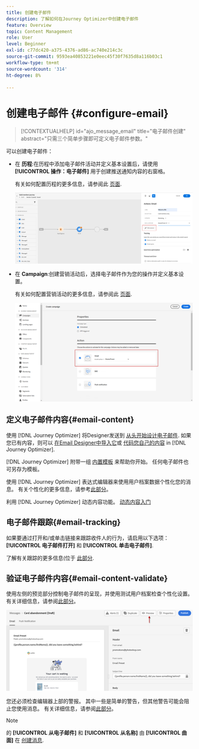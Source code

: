 ```yaml
---
title: 创建电子邮件
description: 了解如何在Journey Optimizer中创建电子邮件
feature: Overview
topic: Content Management
role: User
level: Beginner
exl-id: c77dc420-a375-4376-ad86-ac740e214c3c
source-git-commit: 9593ea40853221e0eec45f30f7635d8a116b03c1
workflow-type: tm+mt
source-wordcount: '314'
ht-degree: 8%

---
```


# 创建电子邮件 {#configure-email}

>[!CONTEXTUALHELP]
>id="ajo_message_email"
>title="电子邮件创建"
>abstract="只需三个简单步骤即可定义电子邮件参数。"

可以创建电子邮件：

* 在 **历程**:在历程中添加电子邮件活动并定义基本设置后，请使用 **[!UICONTROL 操作：电子邮件]** 用于创建推送通知内容的右窗格。

   有关如何配置历程的更多信息，请参阅此 [页面](../building-journeys/journey-gs.md).

   ![](assets/email-edit-content.png)

* 在 **Campaign**:创建营销活动后，选择电子邮件作为您的操作并定义基本设置。

   有关如何配置营销活动的更多信息，请参阅此 [页面](../campaigns/create-campaign.md#configure).

   ![](assets/email_campaign.png)

## 定义电子邮件内容{#email-content}

使用 [!DNL Journey Optimizer] 将Designer发送到 [从头开始设计电子邮件](../design/create-email-content.md). 如果您已有内容，则可以 [在Email Designer中导入它](../design/existing-content.md)或 [代码您自己的内容](../design/code-content.md) in [!DNL Journey Optimizer].

[!DNL Journey Optimizer] 附带一组 [内置模板](../design/email-templates.md) 来帮助你开始。 任何电子邮件也可另存为模板。

使用 [!DNL Journey Optimizer] 表达式编辑器来使用用户档案数据个性化您的消息。 有关个性化的更多信息，请参考[此部分](../personalization/personalize.md)。

利用 [!DNL Journey Optimizer] 动态内容功能。 [动态内容入门](../personalization/get-started-dynamic-content.md)

## 电子邮件跟踪{#email-tracking}

如果要通过打开和/或单击链接来跟踪收件人的行为，请启用以下选项： **[!UICONTROL 电子邮件打开]** 和 **[!UICONTROL 单击电子邮件]**.

了解有关跟踪的更多信息(位于 [此部分](../design/message-tracking.md).

## 验证电子邮件内容{#email-content-validate}

使用左侧的预览部分控制电子邮件的呈现，并使用测试用户档案检查个性化设置。 有关详细信息，请参阅[此部分](../design/preview.md)。

![](assets/messages-simple-preview.png)


您还必须检查编辑器上部的警报。  其中一些是简单的警告，但其他警告可能会阻止您使用消息。 有关详细信息，请参阅[此部分](alerts.md)。


>[!NOTE]
>
>的 **[!UICONTROL 从电子邮件]** 和 **[!UICONTROL 从名称]** 由 **[!UICONTROL 曲面]** 在 [创建消息](get-started-content.md).

